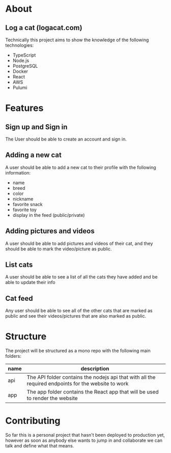 # About

## Log a cat (logacat.com)

Technically this project aims to show the knowledge of the following technologies:

- TypeScript
- Node.js
- PostgreSQL
- Docker
- React
- AWS
- Pulumi


# Features

## Sign up and Sign in

The User should be able to create an account and sign in.

## Adding a new cat

A user should be able to add a new cat to their profile with the following information:

- name
- breed
- color
- nickname
- favorite snack
- favorite toy
- display in the feed (public/private)


## Adding pictures and videos

A user should be able to add pictures and videos of their cat, and they should be able to mark the video/picture as public.


## List cats

A user should be able to see a list of all the cats they have added and be able to update their info

## Cat feed

Any user should be able to see all of the other cats that are marked as public and see their videos/pictures that are also marked as public.

# Structure

The project will be structured as a mono repo with the following main folders:



| name | description                                                                                         |
| ---- | --------------------------------------------------------------------------------------------------- |
| api  | The API folder contains the nodejs api that with all the required endpoints for the website to work |
| app  | The app folder contains the React app that will be used to render the website                       |

# Contributing

So far this is a personal project that hasn't been deployed to production yet, however as soon as anybody else wants to jump in and collaborate we can talk and define what that means.

